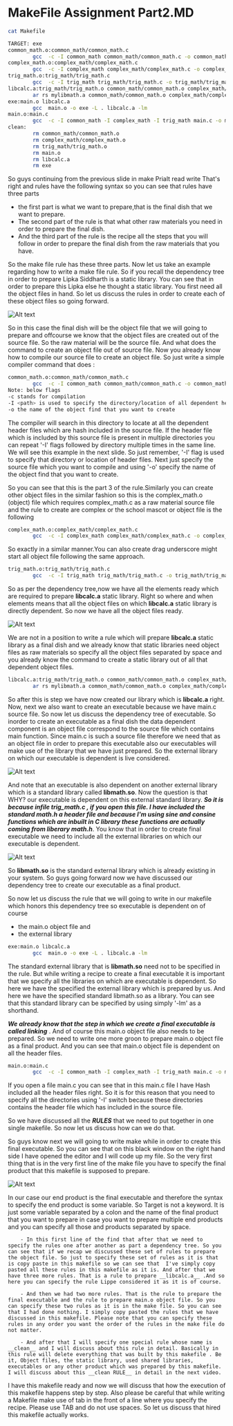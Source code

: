 # MakeFile Assignment Part2.MD


```sh
cat Makefile

TARGET: exe
common_math.o:common_math/common_math.c
        gcc  -c -I common_math common_math/common_math.c -o common_math/common_math.o
complex_math.o:complex_math/complex_math.c
        gcc  -c -I complex_math complex_math/complex_math.c -o complex_math/complex_math.o        
trig_math.o:trig_math/trig_math.c
        gcc  -c -I trig_math trig_math/trig_math.c -o trig_math/trig_math.o
libcalc.a:trig_math/trig_math.o common_math/common_math.o complex_math/complex_math.o
        ar rs mylibmath.a common_math/common_math.o complex_math/complex_math.o trig_math/trig_math.o
exe:main.o libcalc.a
        gcc  main.o -o exe -L . libcalc.a -lm
main.o:main.c
        gcc  -c -I common_math -I complex_math -I trig_math main.c -o main.o
clean:
        rm common_math/common_math.o
        rm complex_math/complex_math.o
        rm trig_math/trig_math.o
        rm main.o
        rm libcalc.a
        rm exe
```
So guys continuing from the previous slide in make Prialt read write That's right and rules have the following syntax so you can see that rules have three parts 
+ the first part is what we want to prepare,that is the final dish that we want to prepare.  
+ The second part of the rule is that what other raw materials you need in order to prepare the final dish.
+ And the third part of the rule is the recipe all the steps that you will follow in order to prepare the final dish from the raw materials that you have.

So the make file rule has these three parts. Now let us take an example regarding how to write a make file rule. So if you recall the dependency tree in order to prepare Lipka Siddharth is a static library. You can see that in order to prepare this Lipka else he thought a static library. You first need all the object files in hand. So let us discuss the rules in order to create each of these object files so going forward.

![Alt text](../images/MakeFileAssignmentPart2_1.PNG?raw=true "Title")

So in this case the final dish will be the object file that we will going to prepare and offcourse we know that the object files are created out of the source file. So the raw material will be the source file. And what does the command to create an object file out of source file. Now you already know how to compile our source file to create an object file.  So just write a simple compiler command that does : 

```sh
common_math.o:common_math/common_math.c
        gcc  -c -I common_math common_math/common_math.c -o common_math/common_math.o
Note: below flags 
-c stands for compilation
-I <path> is used to specify the directory/location of all dependent header files.
-o the name of the object find that you want to create
```

The compiler will search in this directory to locate at all the dependent header files which are hash included in the source file. If the header file which is included by this source file is present in multiple directories you can repeat '-I' flags followed by directory multiple times in the same line.
We will see this example in the next slide. So just remember, '-I' flag is used to specify that directory or location of header files. Next just specify the source file which you want to compile and using '-o' specify the name of the object find that you want to create.

So you can see that this is the part 3 of the rule.Similarly you can create other object files in the similar fashion so this is the complex_math.o (object) file which requires complex_math.c as a raw material source file and the rule to create are complex or the school mascot or object file is the following

```sh
complex_math.o:complex_math/complex_math.c
        gcc  -c -I complex_math complex_math/complex_math.c -o complex_math/complex_math.o
```
So exactly in a similar manner.You can also create drag underscore might start all object file following the same approach.

```sh
trig_math.o:trig_math/trig_math.c
        gcc  -c -I trig_math trig_math/trig_math.c -o trig_math/trig_math.o
```

So as per the dependency tree,now we have all the elements ready which are required to prepare __libcalc.a__ static library. Right so where and when elements means that all the object files on which __libcalc.a__ static library is directly dependent. So now we have all the object files ready.

![Alt text](../images/MakeFileAssignmentPart2_2.PNG?raw=true "Title")

We are not in a position to write a rule which will prepare __libcalc.a__ static library as a final dish and we already know that static libraries need object files as raw materials so specify all the object files separated by space and you already know the command to create a static library out of all that dependent object files.

```sh
libcalc.a:trig_math/trig_math.o common_math/common_math.o complex_math/complex_math.o
        ar rs mylibmath.a common_math/common_math.o complex_math/complex_math.o trig_math/trig_math.o
```
So after this is step we have now created our library which is __libcalc.a__ right. Now, next we also want to create an executable because we have main.c source file. So now let us discuss the dependency tree of executable. So inorder to create an executable as a final dish the data dependent component is an object file correspond to the source file which contains main function. Since main.c is such a source file therefore we need that as an object file in order to prepare this executable also our executables will make use of the library that we have just prepared. So the external library on which our executable is dependent is live considered.

![Alt text](../images/MakeFileAssignmentPart2_3.PNG?raw=true "Title")

And note that an executable is also dependent on another external library which is a standard library called __libmath.so__. Now the question is that WHY? our executable is dependent on this external standard library. __*So it is because infile trig_math.c , if you open this file. I have included the standard math.h a header file and because I'm using sine and consine functions which are inbuilt in C library these functions are actually coming from liberary math.h*__. You know that in order to create final executable we need to include all the external libraries on which our executable is dependent.

![Alt text](../images/MakeFileAssignmentPart2_4.PNG?raw=true "Title")

So __libmath.so__ is the standard external library which is already existing in your system. So guys going forward now we have discussed our dependency tree to create our executable as a final product.

So now let us discuss the rule that we will going to write in our makefile which honors this dependency tree so executable is dependent on of course 
- the main.o object file and 
- the external library 

```sh
exe:main.o libcalc.a
        gcc  main.o -o exe -L . libcalc.a -lm
```

The standard external library that is __libmath.so__ need not to be specified in the rule. But while writing a recipe to create a final executable it is important that we specify all the libraries on which are executable is dependent. So here we have the specified the external library which is prepared by us.
And here we have the specified standard libmath.so as a library. You can see that this standard library can be specified by using simply '-lm' as a shorthand.

__*We already know that the step in which we create a final executable is called linking*__ . And of course this main.o object file also needs to be prepared. So we need to write one more groon to prepare main.o object file as a final product. And you can see that main.o  object file is dependent on all the header files.

```sh
main.o:main.c
        gcc  -c -I common_math -I complex_math -I trig_math main.c -o main.o
```

If you open a file main.c you can see that in this main.c file I have Hash included all the header files right. So it is for this reason that you need to specify all the directories using '-I' switch because these directories contains the header file which has included in the source file.

So we have discussed all the __*RULES*__ that we need to put together in one single makefile. So now let us discuss how can we do that.

So guys know next we will going to write make while in order to create this final executable. So you can see that on this black window on the right hand side I have opened the editor and I will code up my file. So the very first thing that is in the very first line of the make file you have to specify the final product that this makefile is supposed to prepare.

![Alt text](../images/MakeFileAssignmentPart2_5.PNG?raw=true "Title")

In our case our end product is the final executable and therefore the syntax to specify the end product is some variable. So Target is not a keyword. It is just some variable separated by a colon and the name of the final product that you want to prepare in case you want to prepare multiple end products and you can specify all those and products separated by space.

        - In this first line of the find that after that we need to specify the rules one after another as part a dependency tree. So you can see that if we recap we discussed these set of rules to prepare the object file. So just to specify these set of rules as it is that is copy paste in this makefile so we can see that  I've simply copy pasted all these rules in this makefile as it is. And after that we have three more rules. That is a rule to prepare __libcalc.a__ .And so here you can specify the rule Lippe considered it as it is of course. 

        - And then we had two more rules. That is the rule to prepare the final executable and the rule to prepare main.o object file. So you can specify these two rules as it is in the make file. So you can see that I had done nothing. I simply copy pasted the rules that we have discussed in this makefile. Please note that you can specify these rules in any order you want the order of the rules in the make file do not matter. 

        - And after that I will specify one special rule whose name is __clean__ and I will discuss about this rule in detail. Basically in this rule will delete everything that was built by this makefile . Be it, Object files, the static library, used shared libraries, executables or any other product which was prepared by this makefile. I will discuss about this __clean RULE__ in detail in the next video. 
        
I have this makefile ready and now we will discuss that how the execution of this makefile happens step by step. Also please be careful that while writing a Makefile make use of tab in the front of a line where you specify the recipe. Please use TAB and do not use spaces. So let us discuss that hired this makefile actually works.

